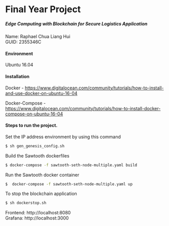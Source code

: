 # Final Year Project
##### Edge Computing with Blockchain for Secure Logistics Application


Name: Raphael Chua Liang Hui <br />
GUID: 2355346C

#### Environment

Ubuntu 16.04

#### Installation

Docker - https://www.digitalocean.com/community/tutorials/how-to-install-and-use-docker-on-ubuntu-16-04

Docker-Compose - https://www.digitalocean.com/community/tutorials/how-to-install-docker-compose-on-ubuntu-16-04


#### Steps to run the project.

Set the IP address environment by using this command 
```sh
$ sh gen_genesis_config.sh
```

Build the Sawtooth dockerfiles
```sh
$ docker-compose -f sawtooth-seth-node-multiple.yaml build
```


Run the Sawtooth docker container

```sh
$  docker-compose -f sawtooth-seth-node-multiple.yaml up
```

To stop the blockchain application

```sh
$ sh dockerstop.sh
```

Frontend: http://localhost:8080   <br />
Grafana: http://localhost:3000




